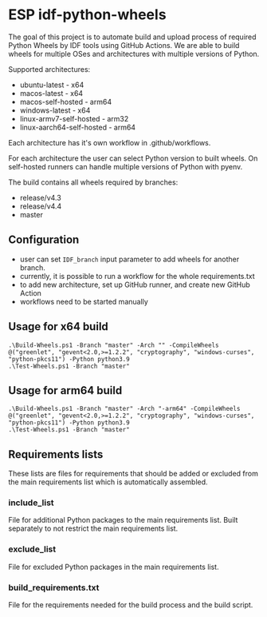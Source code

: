 # ESP idf-python-wheels

The goal of this project is to automate build and upload process of required Python Wheels by IDF tools using GitHub Actions. We are able to build wheels for multiple OSes and architectures with multiple versions of Python.

Supported architectures:
* ubuntu-latest - x64
* macos-latest - x64
* macos-self-hosted - arm64
* windows-latest - x64
* linux-armv7-self-hosted - arm32
* linux-aarch64-self-hosted - arm64

Each architecture has it's own workflow in .github/workflows.

For each architecture the user can select Python version to built wheels. On self-hosted runners can handle multiple versions of Python with pyenv.

The build contains all wheels required by branches:
* release/v4.3
* release/v4.4
* master

## Configuration
- user can set `IDF_branch` input parameter to add wheels for another branch.
- currently, it is possible to run a workflow for the whole requirements.txt
- to add new architecture, set up GitHub runner, and create new GitHub Action
- workflows need to be started manually


## Usage for x64 build

```
.\Build-Wheels.ps1 -Branch "master" -Arch "" -CompileWheels @("greenlet", "gevent<2.0,>=1.2.2", "cryptography", "windows-curses", "python-pkcs11") -Python python3.9
.\Test-Wheels.ps1 -Branch "master"
```

## Usage for arm64 build

```
.\Build-Wheels.ps1 -Branch "master" -Arch "-arm64" -CompileWheels @("greenlet", "gevent<2.0,>=1.2.2", "cryptography", "windows-curses", "python-pkcs11") -Python python3.9
.\Test-Wheels.ps1 -Branch "master"
```

## Requirements lists
These lists are files for requirements that should be added or excluded from the main requirements list which is automatically assembled.

### include_list
File for additional Python packages to the main requirements list. Built separately to not restrict the main requirements list.

### exclude_list
File for excluded Python packages in the main requirements list.

### build_requirements.txt
File for the requirements needed for the build process and the build script.
